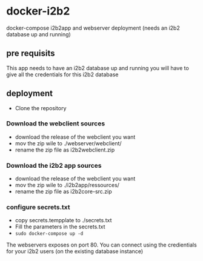 # docker-i2b2
docker-compose i2b2app and webserver deployment (needs an i2b2 database up and running)

## pre requisits
This app needs to have an i2b2 database up and running you will have to give all the credentials for this i2b2 database

## deployment

 * Clone the repository

### Download the webclient sources
 * download the release of the webclient you want
 * mov the zip wile to ./webserver/webclient/
 * rename the zip file as i2b2webclient.zip

### Download the i2b2 app sources
 * download the release of the webclient you want
 * mov the zip wile to ./i2b2app/ressources/
 * rename the zip file as i2b2core-src.zip

### configure secrets.txt
 * copy secrets.tempplate to ./secrets.txt
 * Fill the parameters in the secrets.txt
 * ```sudo docker-compose up -d ```


The webservers exposes on port 80. You can connect using the credientials for your i2b2 users (on the existing database instance)
